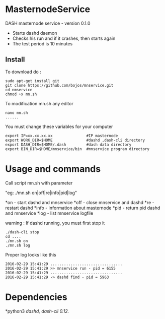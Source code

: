 # MasternodeService

DASH masternode service - version 0.1.0

* Starts dashd daemon
* Checks his run and if it crashes, then starts again
* The test period is 10 minutes

## Install

To download do :

    sudo apt-get install git
    git clone https://github.com/bojos/mnservice.git
    cd nmservice
    chmod +x mn.sh
    
To modification mn.sh any editor
    
    nano mn.sh
    ......
    
You must change these variables for your computer
    
    export IP=xx.xx.xx.xx               #IP masternode
    export WORK_DIR=$HOME               #dashd ,dash-cli directory
    export DASH_DIR=$HOME/.dash         #dash data directory
    export BIN_DIR=$HOME/mnservice/bin  #mnservice program directory

    
# Usage and commands
    
Call script mn.sh with parameter
    
"eg: ./mn.sh on|off|re|info|pid|log"

*on      - start dashd and mnservice
*off     - close mnservice and dashd
*re      - restart dashd
*info    - information about masternode
*pid     - return pid dashd and mnservice
*log     - list mnservice logfile

warning : If dashd running, you must first stop it
    
    ./dash-cli stop
    cd ....
    ./mn.sh on
    ./mn.sh log
    
Proper log looks like this

    2016-02-29 15:41:29 ................................
    2016-02-29 15:41:29 >> mnservice run - pid = 6155
    2016-02-29 15:41:29 ................................
    2016-02-29 15:41:29 -> dashd find - pid = 5963

    
# Dependencies
    
*python3
*dashd, dash-cli 0.12.*    
